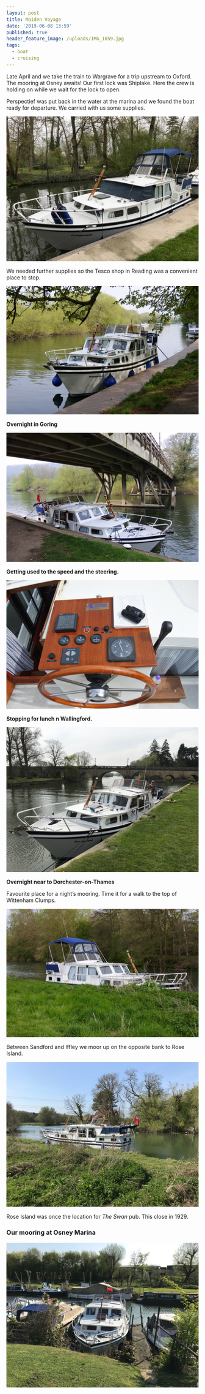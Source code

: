 ```yaml
---
layout: post
title: Maiden Voyage
date: '2019-06-08 13:59'
published: true
header_feature_image: /uploads/IMG_1059.jpg
tags:
  - boat
  - cruising
---
```


Late April and we take the train to Wargrave for a trip upstream to Oxford. The mooring at Osney awaits! Our first lock was Shiplake. Here the crew is holding on while we wait for the lock to open.

Perspectief was put back in the water at the marina and we found the boat ready for departure. We carried with us some supplies.

![Departure from Val Wyatt Marina](/uploads/IMG_1058.jpg "Departure from Val Wyatt Marina")

We needed further supplies so the Tesco shop in Reading was a convenient place to stop.

![Reading has a riverside Tescos](/uploads/DSC_5008.jpg "Reading has a riverside Tescos")

**Overnight in Goring**

![Goring bridge and waiting to Lock through.](/uploads/IMG_1065.jpg "Goring bridge and waiting to Lock through.")

**Getting used to the speed and the steering.**

![4.3 knots at 19000 RPM. Depth 2.5 metres under the keel.](/uploads/IMG_1062.jpg "4.3 knots at 19000 RPM. Depth 2.5 metres under the keel.")

**Stopping for lunch n Wallingford.**

![Wallingford for lunch and Waitrose for more supplies](/uploads/IMG_1061.jpg "Wallingford for lunch and Waitrose for more supplies")

**Overnight near to Dorchester-on-Thames**

Favourite place for a night’s mooring. Time it for a walk to the top of Wittenham Clumps.

![Hood up for the night.](/uploads/DSC_5027.jpg "Hood up for the night.")

Between Sandford and Iffley we moor up on the opposite bank to Rose Island.

![Rose Island](/uploads/IMG_1068.jpg "Rose Island")

Rose Island was once the location for _The Swan_ pub. This close in 1929.

### Our mooring at Osney Marina

![Osney Marina](/uploads/IMG_1069.jpg "Osney Marina")
